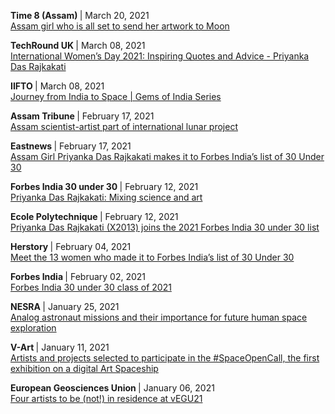   <p>
    <b> Time 8 (Assam) </b> | March 20, 2021
    <br> <a href="https://www.time8.in/meet-priyanka-das-rajkakati-assam-girl-who-is-all-set-to-send-her-artwork-to-moon/">
      Assam girl who is all set to send her artwork to Moon
    </a>
  </p>

  <p>
    <b> TechRound UK </b> | March 08, 2021
    <br> <a href="https://techround.co.uk/international-womens-day/priyanka-das-rajkakati-2021-forbes-india-30-under-30-winner/">
      International Women’s Day 2021: Inspiring Quotes and Advice - Priyanka Das Rajkakati
    </a>
  </p>

  <p>
    <b> IIFTO </b> | March 08, 2021 
    <br> <a href="https://www.youtube.com/watch?v=BgeJFqWvfPY">
      Journey from India to Space | Gems of India Series 
    </a>
  </p>

  <p>
    <b> Assam Tribune </b> | February 17, 2021
    <br> <a href="https://assamtribune.com/assam-scientist-artist-part-of-international-lunar-project/">
      Assam scientist-artist part of international lunar project
    </a>
  </p>

  <p>
    <b> Eastnews </b> | February 17, 2021
    <br> <a href="https://eastnews.in/assam-girl-priyanka-das-rajkakati-makes-it-to-forbes-indias-list-of-30-under-30/">
      Assam Girl Priyanka Das Rajkakati makes it to Forbes India’s list of 30 Under 30
    </a>
  </p>

  <p>
    <b> Forbes India 30 under 30 </b> | February 12, 2021
    <br> <a href="https://www.forbesindia.com/article/30-under-30-2021/priyanka-das-rajkakati-mixing-science-and-art/66429/1">
      Priyanka Das Rajkakati: Mixing science and art 
    </a>
  </p>

  <p>
    <b> Ecole Polytechnique </b> | February 12, 2021
    <br> <a href="https://www.polytechnique.edu/en/content/priyanka-das-rajkakati-x2013-joins-2021-forbes-india-30-under-30-list">
      Priyanka Das Rajkakati (X2013) joins the 2021 Forbes India 30 under 30 list
    </a>
  </p>

  <p>
    <b> Herstory </b> | February 04, 2021
    <br> <a href="https://yourstory.com/herstory/2021/02/indian-women-forbes-india-30-under-30">
      Meet the 13 women who made it to Forbes India’s list of 30 Under 30
    </a>
  </p>

  <p>
    <b> Forbes India </b> | February 02, 2021
    <br> <a href="https://www.forbesindia.com/lists/30-under-30-2021/1901/all">
      Forbes India 30 under 30 class of 2021
    </a>
  </p>

  <p>
    <b>NESRA </b> | January 25, 2021
    <br> <a href="https://www.linkedin.com/posts/nesra-nepalese-space-research-association_nesra-activity-6759476032455217152-g9V_/">
      Analog astronaut missions and their importance for future human space exploration
    </a>
  </p>

  <p>
    <b>V-Art </b> | January 11, 2021
    <br> <a href="https://www.facebook.com/V.Art.digital/posts/240299600928963">
      Artists and projects selected to participate in the #SpaceOpenCall, the first exhibition on a digital Art Spaceship 
    </a>
  </p>

  <p>
    <b>European Geosciences Union </b> | January 06, 2021
    <br> <a href="https://www.egu.eu/news/723/four-artists-to-be-not-in-residence-at-vegu21/">
      Four artists to be (not!) in residence at vEGU21
    </a>
  </p>
